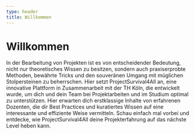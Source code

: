 ```yaml
---
type: header
title: Willkommen
---
```


# Willkommen

In der Bearbeitung von Projekten ist es von entscheidender Bedeutung, nicht nur theoretisches Wissen zu besitzen, sondern auch praxiserprobte Methoden, bewährte Tricks und den souveränen Umgang mit müglichen Stolpersteinen zu beherrschen. Hier setzt ProjectSurvival4All an, eine innovative Plattform in Zusammenarbeit mit der TH Köln, die entwickelt wurde, um dich und dein Team bei Projektarbeiten und im Studium optimal zu unterstützen. Hier erwarten dich erstklassige Inhalte von erfahrenen Dozenten, die dir Best Practices und kuratiertes Wissen auf eine interessante und effiziente Weise vermitteln.
Schau einfach mal vorbei und entdecke, wie ProjectSurvival4All deine Projekterfahrung auf das nächste Level heben kann.